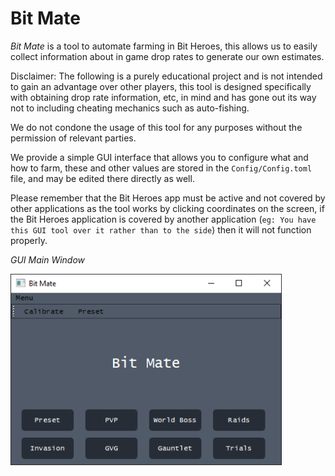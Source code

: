 # Bit Mate

*Bit Mate* is a tool to automate farming in Bit Heroes, this allows us to easily collect information about in game drop rates to generate our own estimates.

Disclaimer: The following is a purely educational project and is not intended to gain an advantage over other players, this tool is designed specifically with obtaining drop rate information, etc, in mind and has gone out its way not to including cheating mechanics such as auto-fishing. 

We do not condone the usage of this tool for any purposes without the permission of relevant parties.


We provide a simple GUI interface that allows you to configure what and how to farm, these and other values are stored in the `Config/Config.toml` file, and may be edited there directly as well.

Please remember that the Bit Heroes app must be active and not covered by other applications as the tool works by clicking coordinates on the screen, if the Bit Heroes application is covered by another application  (`eg: You have this GUI tool over it rather than to the side`) then it will not function properly.


*GUI Main Window*

![Bit Mate GUI Main Window](https://github.com/0xv1b/Bit-Mate/blob/main/assets/BitMate_GUI_Main_Window.png)